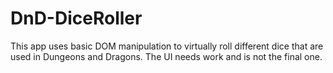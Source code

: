 # DnD-DiceRoller
This app uses basic DOM manipulation to virtually roll different dice that are used in Dungeons and Dragons. The UI needs work and is not the final one.
